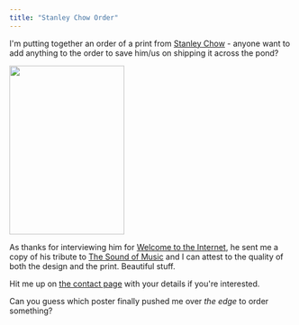 ```yaml
---
title: "Stanley Chow Order"
---
```

<p>I'm putting together an order of a print from <a href="https://stanleychow.bigcartel.com/">Stanley Chow</a> - anyone want to add anything to the order to save him/us on shipping it across the pond?</p>
<p><a href="https://stanleychow.bigcartel.com/product/for-relaxing-times-suntory-time"><img src="https://chrisenns.com/wp-content/uploads/2011/03/lostintranslationweb-204x300.jpg" alt="" title="lostintranslationweb" width="204" height="300" class="aligncenter size-medium wp-image-19406" /></a></p>
<p>As thanks for interviewing him for <a href="https://ssktn.com/podcasts/welcometotheinternet/012-welcome-to-the-internet-stanley-chow/">Welcome to the Internet</a>, he sent me a copy of his tribute to <a href="https://stanleychow.bigcartel.com/product/mr-mrs-von-trapp-a2">The Sound of Music</a> and I can attest to the quality of both the design and the print. Beautiful stuff.</p>
<p>Hit me up on <a href="/contact/">the contact page</a> with your details if you're interested.</p>
<p>Can you guess which poster finally pushed me over <em>the edge</em> to order something?</p>
